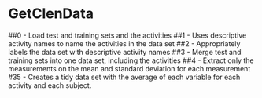 GetClenData
===========
##0 - Load test and training sets and the activities
##1 - Uses descriptive activity names to name the activities in the data set
##2 - Appropriately labels the data set with descriptive activity names
##3 - Merge test and training sets into one data set, including the activities
##4 - Extract only the measurements on the mean and standard deviation for each measurement
#35 - Creates a tidy data set with the average of each variable for each activity and each subject.
